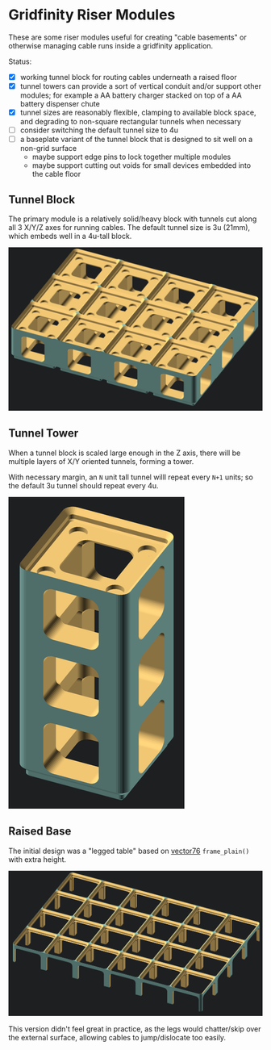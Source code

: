 # Gridfinity Riser Modules

These are some riser modules useful for creating "cable basements" or otherwise
managing cable runs inside a gridfinity application.

Status:
- [x] working tunnel block for routing cables underneath a raised floor
- [x] tunnel towers can provide a sort of vertical conduit and/or support other
  modules; for example a AA battery charger stacked on top of a AA battery
  dispenser chute
- [x] tunnel sizes are reasonably flexible, clamping to available block space,
  and degrading to non-square rectangular tunnels when necessary
- [ ] consider switching the default tunnel size to 4u
- [ ] a baseplate variant of the tunnel block that is designed to sit well on a non-grid surface
  - maybe support edge pins to lock together multiple modules
  - maybe support cutting out voids for small devices embedded into the cable floor

## Tunnel Block

The primary module is a relatively solid/heavy block with tunnels cut along all 3 X/Y/Z axes for running cables.
The default tunnel size is 3u (21mm), which embeds well in a 4u-tall block.

![Tunnel Block 3x4x4](images/tunnel_riser_3x4x4.png)

## Tunnel Tower

When a tunnel block is scaled large enough in the Z axis, there will be
multiple layers of X/Y oriented tunnels, forming a tower.

With necessary margin, an `N` unit tall tunnel willl repeat every `N+1` units;
so the default 3u tunnel should repeat every 4u.

![Tunnel Tower 1x1x12](images/tunnel_tower_1x1x12.png)

## Raised Base

The initial design was a "legged table" based on [vector76] `frame_plain()` with extra height.

![Raised Base "leg table" 6x4x3](images/base_raised_6x4x3.png)

This version didn't feel great in practice,
as the legs would chatter/skip over the external surface,
allowing cables to jump/dislocate too easily.

[vector76]: https://github.com/vector76/gridfinity_openscad
